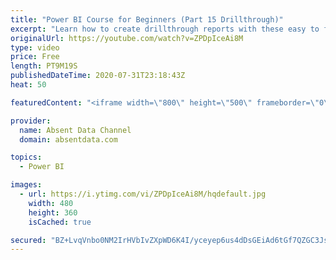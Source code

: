 ```yaml
---
title: "Power BI Course for Beginners (Part 15 Drillthrough)"
excerpt: "Learn how to create drillthrough reports with these easy to follow steps."
originalUrl: https://youtube.com/watch?v=ZPDpIceAi8M
type: video
price: Free
length: PT9M19S
publishedDateTime: 2020-07-31T23:18:43Z
heat: 50

featuredContent: "<iframe width=\"800\" height=\"500\" frameborder=\"0\" src=\"https://www.youtube.com/embed/ZPDpIceAi8M\" allow=\"accelerometer; autoplay; encrypted-media; gyroscope; picture-in-picture\" allowfullscreen></iframe>"

provider:
  name: Absent Data Channel
  domain: absentdata.com

topics:
  - Power BI

images:
  - url: https://i.ytimg.com/vi/ZPDpIceAi8M/hqdefault.jpg
    width: 480
    height: 360
    isCached: true

secured: "BZ+LvqVnbo0NM2IrHVbIvZXpWD6K4I/yceyep6us4dDsGEiAd6tGf7QZGC3JszQVsNXLwV5FvjoUPrX4SUWQfLb9IRr/C9n2uIVYS+FFKd2EkQAMkrNqgyu48ImvzDmBU924ElautjCM+Ex2cjTomZaxjeprudtYmbw6MZ6Yy12wd+Qkm/LojKE7eAIZcBHBhxeXjkJKWXdI9ExnFa2oQxOYe7STti0qYOqmf0KJ+uSCk9OgVC7ptBLK769MafalBQfgowUSZbZbvwxlN9U6hB0nb+l06DuCqrIluI1PHfNKL0XoLLh7xCJxKO9Krmsn65ElfwlbAWtkqiC3YkD3+rKmssYtJ1FsTfgqsv4H76/6608M+yb3BGSI3OdixklPMkcGMym2JwJXYbHV520kU0v092BOFUT9Avbl2Gcy+sM=;OXpMsAuQhSxUJTbmzJZCnA=="
---
```


